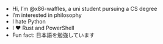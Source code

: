 - Hi, I’m @x86-waffles, a uni student pursuing a CS degree
- I’m interested in philosophy
- I hate Python
- I ❤️ Rust and PowerShell
- Fun fact: 日本語を勉強しています

<!---
x86-waffles/x86-waffles is a ✨ special ✨ repository because its `README.md` (this file) appears on your GitHub profile.
You can click the Preview link to take a look at your changes.
--->
